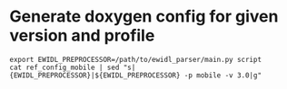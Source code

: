 

# Generate doxygen config for given version and profile

    export EWIDL_PREPROCESSOR=/path/to/ewidl_parser/main.py script
    cat ref_config_mobile | sed "s|{EWIDL_PREPROCESSOR}|${EWIDL_PREPROCESSOR} -p mobile -v 3.0|g"


